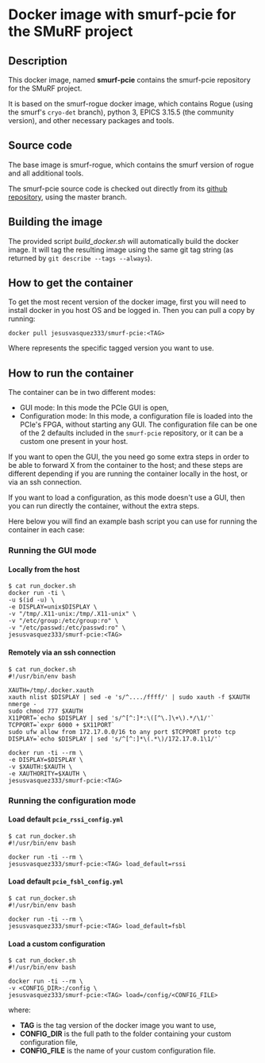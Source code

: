 # Docker image with smurf-pcie for the SMuRF project

## Description

This docker image, named **smurf-pcie** contains the smurf-pcie repository for the SMuRF project.

It is based on the smurf-rogue docker image, which contains Rogue (using the smurf's `cryo-det` branch), python 3, EPICS 3.15.5 (the community version), and other necessary packages and tools.

## Source code

The base image is smurf-rogue, which contains the smurf version of rogue and all additional tools.

The smurf-pcie source code is checked out directly from its [github repository](https://github.com/slaclab/smurf-pcie), using the master branch.

## Building the image

The provided script *build_docker.sh* will automatically build the docker image. It will tag the resulting image using the same git tag string (as returned by `git describe --tags --always`).

## How to get the container

To get the most recent version of the docker image, first you will need to install docker in you host OS and be logged in. Then you can pull a copy by running:

```
docker pull jesusvasquez333/smurf-pcie:<TAG>
```

Where **<TAG>** represents the specific tagged version you want to use.

## How to run the container

The container can be in two different modes:
- GUI mode: In this mode the PCIe GUI is open,
- Configuration mode: In this mode, a configuration file is loaded into the PCIe's FPGA, without starting any GUI. The configuration file can be one of the 2 defaults included in the `smurf-pcie` repository, or it can be a custom one present in your host.


If you want to open the GUI, the you need go some extra steps in order to be able to forward X from the container to the host; and these steps are different depending if you are running the container locally in the host, or via an ssh connection.

If you want to load a configuration, as this mode doesn't use a GUI, then you can run directly the container, without the extra steps.

Here below you will find an example bash script you can use for running the container in each case:

### Running the GUI mode

#### Locally from the host

```
$ cat run_docker.sh
docker run -ti \
-u $(id -u) \
-e DISPLAY=unix$DISPLAY \
-v "/tmp/.X11-unix:/tmp/.X11-unix" \
-v "/etc/group:/etc/group:ro" \
-v "/etc/passwd:/etc/passwd:ro" \
jesusvasquez333/smurf-pcie:<TAG>
```

#### Remotely via an ssh connection

```
$ cat run_docker.sh
#!/usr/bin/env bash

XAUTH=/tmp/.docker.xauth
xauth nlist $DISPLAY | sed -e 's/^..../ffff/' | sudo xauth -f $XAUTH nmerge -
sudo chmod 777 $XAUTH
X11PORT=`echo $DISPLAY | sed 's/^[^:]*:\([^\.]\+\).*/\1/'`
TCPPORT=`expr 6000 + $X11PORT`
sudo ufw allow from 172.17.0.0/16 to any port $TCPPORT proto tcp
DISPLAY=`echo $DISPLAY | sed 's/^[^:]*\(.*\)/172.17.0.1\1/'`

docker run -ti --rm \
-e DISPLAY=$DISPLAY \
-v $XAUTH:$XAUTH \
-e XAUTHORITY=$XAUTH \
jesusvasquez333/smurf-pcie:<TAG>
```

### Running the configuration mode

#### Load default `pcie_rssi_config.yml`

```
$ cat run_docker.sh
#!/usr/bin/env bash

docker run -ti --rm \
jesusvasquez333/smurf-pcie:<TAG> load_default=rssi
```

#### Load default `pcie_fsbl_config.yml`

```
$ cat run_docker.sh
#!/usr/bin/env bash

docker run -ti --rm \
jesusvasquez333/smurf-pcie:<TAG> load_default=fsbl
```

#### Load a custom configuration

```
$ cat run_docker.sh
#!/usr/bin/env bash

docker run -ti --rm \
-v <CONFIG_DIR>:/config \
jesusvasquez333/smurf-pcie:<TAG> load=/config/<CONFIG_FILE>
```

where:
- **TAG** is the tag version of the docker image you want to use,
- **CONFIG_DIR** is the full path to the folder containing your custom configuration file,
- **CONFIG_FILE** is the name of your custom configuration file.
